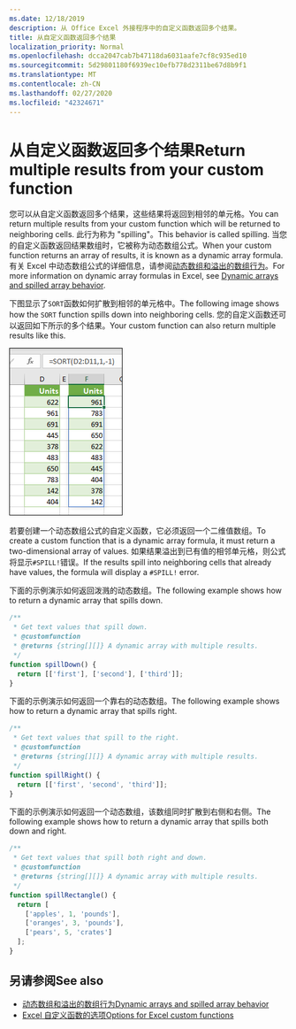 ```yaml
---
ms.date: 12/18/2019
description: 从 Office Excel 外接程序中的自定义函数返回多个结果。
title: 从自定义函数返回多个结果
localization_priority: Normal
ms.openlocfilehash: dcca2047cab7b47118da6031aafe7cf8c935ed10
ms.sourcegitcommit: 5d29801180f6939ec10efb778d2311be67d8b9f1
ms.translationtype: MT
ms.contentlocale: zh-CN
ms.lasthandoff: 02/27/2020
ms.locfileid: "42324671"
---
```

# <a name="return-multiple-results-from-your-custom-function"></a><span data-ttu-id="1bf58-103">从自定义函数返回多个结果</span><span class="sxs-lookup"><span data-stu-id="1bf58-103">Return multiple results from your custom function</span></span>

<span data-ttu-id="1bf58-104">您可以从自定义函数返回多个结果，这些结果将返回到相邻的单元格。</span><span class="sxs-lookup"><span data-stu-id="1bf58-104">You can return multiple results from your custom function which will be returned to neighboring cells.</span></span> <span data-ttu-id="1bf58-105">此行为称为 "spilling"。</span><span class="sxs-lookup"><span data-stu-id="1bf58-105">This behavior is called spilling.</span></span> <span data-ttu-id="1bf58-106">当您的自定义函数返回结果数组时，它被称为动态数组公式。</span><span class="sxs-lookup"><span data-stu-id="1bf58-106">When your custom function returns an array of results, it is known as a dynamic array formula.</span></span> <span data-ttu-id="1bf58-107">有关 Excel 中动态数组公式的详细信息，请参阅[动态数组和溢出的数组行为](https://support.office.com/article/dynamic-arrays-and-spilled-array-behavior-205c6b06-03ba-4151-89a1-87a7eb36e531)。</span><span class="sxs-lookup"><span data-stu-id="1bf58-107">For more information on dynamic array formulas in Excel, see [Dynamic arrays and spilled array behavior](https://support.office.com/article/dynamic-arrays-and-spilled-array-behavior-205c6b06-03ba-4151-89a1-87a7eb36e531).</span></span>

<span data-ttu-id="1bf58-108">下图显示了`SORT`函数如何扩散到相邻的单元格中。</span><span class="sxs-lookup"><span data-stu-id="1bf58-108">The following image shows how the `SORT` function spills down into neighboring cells.</span></span> <span data-ttu-id="1bf58-109">您的自定义函数还可以返回如下所示的多个结果。</span><span class="sxs-lookup"><span data-stu-id="1bf58-109">Your custom function can also return multiple results like this.</span></span>

![将多个结果显示为多个单元格的 "排序" 函数的屏幕截图。](../images/dynamic-array-spill.png)

<span data-ttu-id="1bf58-111">若要创建一个动态数组公式的自定义函数，它必须返回一个二维值数组。</span><span class="sxs-lookup"><span data-stu-id="1bf58-111">To create a custom function that is a dynamic array formula, it must return a two-dimensional array of values.</span></span> <span data-ttu-id="1bf58-112">如果结果溢出到已有值的相邻单元格，则公式将显示`#SPILL!`错误。</span><span class="sxs-lookup"><span data-stu-id="1bf58-112">If the results spill into neighboring cells that already have values, the formula will display a `#SPILL!` error.</span></span>

<span data-ttu-id="1bf58-113">下面的示例演示如何返回泼溅的动态数组。</span><span class="sxs-lookup"><span data-stu-id="1bf58-113">The following example shows how to return a dynamic array that spills down.</span></span>

```javascript
/**
 * Get text values that spill down.
 * @customfunction
 * @returns {string[][]} A dynamic array with multiple results.
 */
function spillDown() {
  return [['first'], ['second'], ['third']];
}
```

<span data-ttu-id="1bf58-114">下面的示例演示如何返回一个靠右的动态数组。</span><span class="sxs-lookup"><span data-stu-id="1bf58-114">The following example shows how to return a dynamic array that spills right.</span></span> 

```javascript
/**
 * Get text values that spill to the right.
 * @customfunction
 * @returns {string[][]} A dynamic array with multiple results.
 */
function spillRight() {
  return [['first', 'second', 'third']];
}
```

<span data-ttu-id="1bf58-115">下面的示例演示如何返回一个动态数组，该数组同时扩散到右侧和右侧。</span><span class="sxs-lookup"><span data-stu-id="1bf58-115">The following example shows how to return a dynamic array that spills both down and right.</span></span>

```javascript
/**
 * Get text values that spill both right and down.
 * @customfunction
 * @returns {string[][]} A dynamic array with multiple results.
 */
function spillRectangle() {
  return [
    ['apples', 1, 'pounds'],
    ['oranges', 3, 'pounds'],
    ['pears', 5, 'crates']
  ];
}
```

## <a name="see-also"></a><span data-ttu-id="1bf58-116">另请参阅</span><span class="sxs-lookup"><span data-stu-id="1bf58-116">See also</span></span>

- [<span data-ttu-id="1bf58-117">动态数组和溢出的数组行为</span><span class="sxs-lookup"><span data-stu-id="1bf58-117">Dynamic arrays and spilled array behavior</span></span>](https://support.office.com/article/dynamic-arrays-and-spilled-array-behavior-205c6b06-03ba-4151-89a1-87a7eb36e531)
- [<span data-ttu-id="1bf58-118">Excel 自定义函数的选项</span><span class="sxs-lookup"><span data-stu-id="1bf58-118">Options for Excel custom functions</span></span>](custom-functions-parameter-options.md)